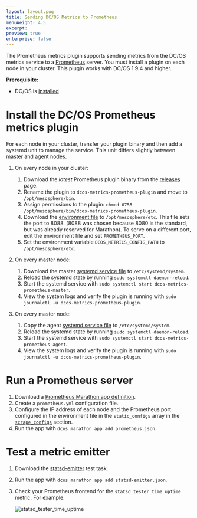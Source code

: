 ```yaml
---
layout: layout.pug
title: Sending DC/OS Metrics to Prometheus
menuWeight: 4.5
excerpt:
preview: true
enterprise: false
---
```


The Prometheus metrics plugin supports sending metrics from the DC/OS metrics service to a [Prometheus](https://prometheus.io/) server. You must install a plugin on each node in your cluster. This plugin works with DC/OS 1.9.4 and higher.

**Prerequisite:**

- DC/OS is [installed](/1.10/installing/oss/)

# Install the DC/OS Prometheus metrics plugin

For each node in your cluster, transfer your plugin binary and then add a systemd unit to manage the service. This unit differs slightly between master and agent nodes.

1. On every node in your cluster:

   1. Download the _latest_ Prometheus plugin binary from the [releases](https://github.com/dcos/dcos-metrics/releases) page.
   1. Rename the plugin to `dcos-metrics-prometheus-plugin` and move to `/opt/mesosphere/bin`.
   1. Assign permissions to the plugin: `chmod 0755 /opt/mesosphere/bin/dcos-metrics-prometheus-plugin`.
   1. Download the [environment file](https://raw.githubusercontent.com/dcos/dcos-metrics/master/plugins/prometheus/systemd/dcos-metrics-prometheus.env) to `/opt/mesosphere/etc`. This file sets the port to 8088. (8088 was chosen because 8080 is the standard, but was already reserved for Marathon). To serve on a different port, edit the environment file and set `PROMETHEUS_PORT`.
   1. Set the environment variable `DCOS_METRICS_CONFIG_PATH` to `/opt/mesosphere/etc`.

1.  On every master node:
    1. Download the master [systemd service file](https://raw.githubusercontent.com/dcos/dcos-metrics/master/plugins/prometheus/systemd/dcos-metrics-prometheus-master.service) to `/etc/systemd/system`.
    2. Reload the systemd state by running `sudo systemctl daemon-reload`.
    3. Start the systemd service with `sudo systemctl start dcos-metrics-prometheus-master`.
    4. View the system logs and verify the plugin is running with `sudo journalctl -u dcos-metrics-prometheus-plugin`.

1.  On every master node:
    1. Copy the agent [systemd service file](https://raw.githubusercontent.com/dcos/dcos-metrics/master/plugins/prometheus/systemd/dcos-metrics-prometheus-agent.service) to `/etc/systemd/system`.
    2. Reload the systemd state by running `sudo systemctl daemon-reload`.
    3. Start the systemd service with `sudo systemctl start dcos-metrics-prometheus-agent`.
    4. View the system logs and verify the plugin is running with `sudo journalctl -u dcos-metrics-prometheus-plugin`.

# Run a Prometheus server

1. Download a [Prometheus Marathon app definition](https://raw.githubusercontent.com/dcos/dcos-metrics/master/plugins/prometheus/marathon/prometheus.json).
2. Create a `prometheus.yml` configuration file. 
3. Configure the IP address of each node and the Prometheus port configured in the environment file in the `static_configs` array in the [`scrape_configs`](https://prometheus.io/docs/prometheus/latest/configuration/configuration/#<scrape_config>) section.
2. Run the app with `dcos marathon app add prometheus.json`.

# Test a metric emitter

1. Download the [ statsd-emitter](https://raw.githubusercontent.com/dcos/dcos-metrics/master/plugins/prometheus/marathon/statsd-emitter.json) test task.
1. Run the app with `dcos marathon app add statsd-emitter.json`.
1. Check your Prometheus frontend for the `statsd_tester_time_uptime` metric. For example:

   ![statsd_tester_time_uptime](/1.10/img/statsd_tester_time_uptime.png)
